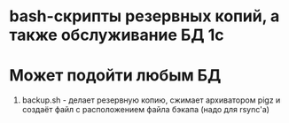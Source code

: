# bash-скрипты резервных копий, а также обслуживание БД 1с
# Может подойти любым БД

1. backup.sh - делает резервную копию, сжимает архиватором pigz и создаёт файл с расположением файла бэкапа (надо для rsync'a)